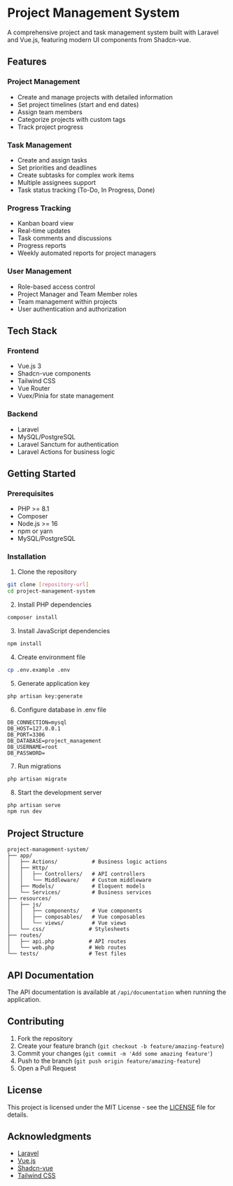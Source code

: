# Project Management System

A comprehensive project and task management system built with Laravel and Vue.js, featuring modern UI components from Shadcn-vue.

## Features

### Project Management
- Create and manage projects with detailed information
- Set project timelines (start and end dates)
- Assign team members
- Categorize projects with custom tags
- Track project progress

### Task Management
- Create and assign tasks
- Set priorities and deadlines
- Create subtasks for complex work items
- Multiple assignees support
- Task status tracking (To-Do, In Progress, Done)

### Progress Tracking
- Kanban board view
- Real-time updates
- Task comments and discussions
- Progress reports
- Weekly automated reports for project managers

### User Management
- Role-based access control
- Project Manager and Team Member roles
- Team management within projects
- User authentication and authorization

## Tech Stack

### Frontend
- Vue.js 3
- Shadcn-vue components
- Tailwind CSS
- Vue Router
- Vuex/Pinia for state management

### Backend
- Laravel
- MySQL/PostgreSQL
- Laravel Sanctum for authentication
- Laravel Actions for business logic

## Getting Started

### Prerequisites
- PHP >= 8.1
- Composer
- Node.js >= 16
- npm or yarn
- MySQL/PostgreSQL

### Installation

1. Clone the repository
```bash
git clone [repository-url]
cd project-management-system
```

2. Install PHP dependencies
```bash
composer install
```

3. Install JavaScript dependencies
```bash
npm install
```

4. Create environment file
```bash
cp .env.example .env
```

5. Generate application key
```bash
php artisan key:generate
```

6. Configure database in .env file
```env
DB_CONNECTION=mysql
DB_HOST=127.0.0.1
DB_PORT=3306
DB_DATABASE=project_management
DB_USERNAME=root
DB_PASSWORD=
```

7. Run migrations
```bash
php artisan migrate
```

8. Start the development server
```bash
php artisan serve
npm run dev
```

## Project Structure

```
project-management-system/
├── app/
│   ├── Actions/           # Business logic actions
│   ├── Http/
│   │   ├── Controllers/   # API controllers
│   │   └── Middleware/    # Custom middleware
│   ├── Models/            # Eloquent models
│   └── Services/          # Business services
├── resources/
│   ├── js/
│   │   ├── components/    # Vue components
│   │   ├── composables/   # Vue composables
│   │   └── views/         # Vue views
│   └── css/              # Stylesheets
├── routes/
│   ├── api.php           # API routes
│   └── web.php           # Web routes
└── tests/                # Test files
```

## API Documentation

The API documentation is available at `/api/documentation` when running the application.

## Contributing

1. Fork the repository
2. Create your feature branch (`git checkout -b feature/amazing-feature`)
3. Commit your changes (`git commit -m 'Add some amazing feature'`)
4. Push to the branch (`git push origin feature/amazing-feature`)
5. Open a Pull Request

## License

This project is licensed under the MIT License - see the [LICENSE](LICENSE) file for details.

## Acknowledgments

- [Laravel](https://laravel.com)
- [Vue.js](https://vuejs.org)
- [Shadcn-vue](https://shadcn-vue.com)
- [Tailwind CSS](https://tailwindcss.com)
